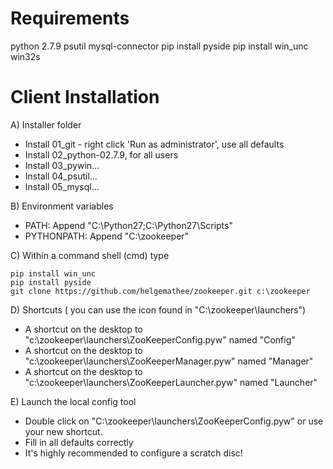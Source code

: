 Requirements
=====================
python 2.7.9
psutil
mysql-connector
pip install pyside
pip install win_unc
win32s

Client Installation
===========================

A) Installer folder
- Install 01_git - right click 'Run as administrator', use all defaults
- Install 02_python-02.7.9, for all users
- Install 03_pywin...
- Install 04_psutil...
- Install 05_mysql...

B) Environment variables
- PATH: Append "C:\Python27;C:\Python27\Scripts"
- PYTHONPATH: Append "C:\zookeeper"

C) Within a command shell (cmd) type

```
pip install win_unc
pip install pyside
git clone https://github.com/helgemathee/zookeeper.git c:\zookeeper
```

D) Shortcuts ( you can use the icon found in "C:\zookeeper\launchers")
- A shortcut on the desktop to "c:\zookeeper\launchers\ZooKeeperConfig.pyw" named "Config"
- A shortcut on the desktop to "c:\zookeeper\launchers\ZooKeeperManager.pyw" named "Manager"
- A shortcut on the desktop to "c:\zookeeper\launchers\ZooKeeperLauncher.pyw" named "Launcher"

E) Launch the local config tool 
- Double click on "C:\zookeeper\launchers\ZooKeeperConfig.pyw" or use your new shortcut.
- Fill in all defaults correctly
- It's highly recommended to configure a scratch disc!
